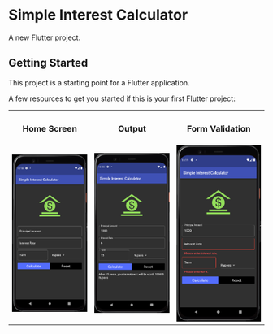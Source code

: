 # Simple Interest Calculator

A new Flutter project.

## Getting Started

This project is a starting point for a Flutter application.

A few resources to get you started if this is your first Flutter project:

<table>
  <tr>
    <th><h3>Home Screen</h3></th>
    <th><h3>Output</h3></th>
    <th><h3>Form Validation</h3></th>
  </tr>
  <tr>
    <td><img src="ss/home_screen.png" width="400px"></td>
    <td><img src="ss/output.png" width="400px"></td>
    <td><img src="ss/error.png" width="400px"></td>
  </tr>
</table>
